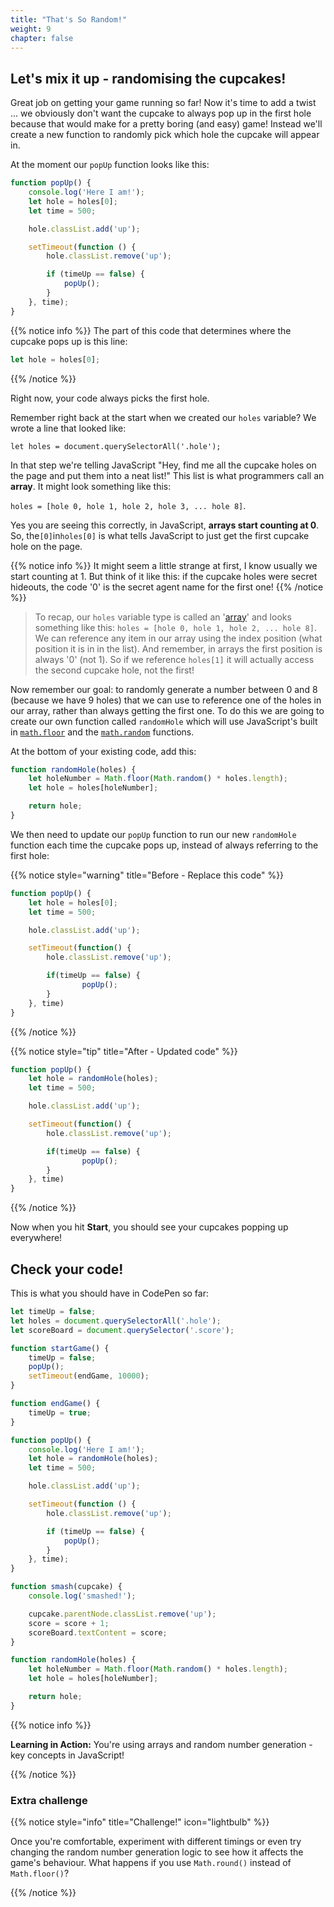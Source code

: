 ```yaml
---
title: "That's So Random!"
weight: 9
chapter: false
---
```


## Let's mix it up - randomising the cupcakes!

Great job on getting your game running so far! Now it's time to add a twist ... we obviously don't want the cupcake to always pop up in the first hole because that would make for a pretty boring (and easy) game! Instead we'll create a new function to randomly pick which hole the cupcake will appear in.

At the moment our `popUp` function looks like this:

```js {title="js"}
function popUp() {
    console.log('Here I am!');
    let hole = holes[0];
    let time = 500;

    hole.classList.add('up');

    setTimeout(function () {
        hole.classList.remove('up');

        if (timeUp == false) {
            popUp();
        }
    }, time);
}
```

{{% notice info %}}
The part of this code that determines where the cupcake pops up is this line:
```js
let hole = holes[0];
```
{{% /notice %}}

Right now, your code always picks the first hole.

Remember right back at the start when we created our `holes` variable? We wrote a line that looked like:

`let holes = document.querySelectorAll('.hole');`

In that step we're telling JavaScript "Hey, find me all the cupcake holes on the page and put them into a neat list!" This list is what programmers call an **array**. It might look something like this: 

`holes = [hole 0, hole 1, hole 2, hole 3, ... hole 8]`.

Yes you are seeing this correctly, in JavaScript, **arrays start counting at 0**. So, the`[0]`in`holes[0]` is what tells JavaScript to just get the first cupcake hole on the page.

{{% notice info %}}
It might seem a little strange at first, I know usually we start counting at 1. But think of it like this: if the cupcake holes were secret hideouts, the code '0' is the secret agent name for the first one!
{{% /notice %}}

> To recap, our `holes` variable type is called an '[array](https://developer.mozilla.org/en-US/docs/Web/JavaScript/Reference/Global_Objects/Array)' and looks something like this: `holes = [hole 0, hole 1, hole 2, ... hole 8]`. We can reference any item in our array using the index position (what position it is in in the list). And remember, in arrays the first position is always '0' (not 1). So if we reference `holes[1]` it will actually access the second cupcake hole, not the first!

Now remember our goal: to randomly generate a number between 0 and 8 (because we have 9 holes) that we can use to reference one of the holes in our array, rather than always getting the first one. To do this we are going to create our own function called `randomHole` which will use JavaScript's built in [`math.floor`](https://developer.mozilla.org/en-US/docs/Web/JavaScript/Reference/Global_Objects/Math/floor) and
the [`math.random`](https://developer.mozilla.org/en-US/docs/Web/JavaScript/Reference/Global_Objects/Math/random) functions.

At the bottom of your existing code, add this:

```js {title="js"}
function randomHole(holes) {
    let holeNumber = Math.floor(Math.random() * holes.length);
    let hole = holes[holeNumber];

    return hole;
}
```

We then need to update our `popUp` function to run our new `randomHole` function each time the cupcake pops up, instead of always referring to the first hole:

{{% notice style="warning" title="Before - Replace this code" %}}
```js
function popUp() {
	let hole = holes[0];
	let time = 500;

	hole.classList.add('up');

	setTimeout(function() {
		hole.classList.remove('up');

		if(timeUp == false) {
				popUp();
		}
	}, time)
}
```

{{% /notice %}}

{{% notice style="tip" title="After - Updated code" %}}
```js
function popUp() {
    let hole = randomHole(holes);
	let time = 500;

	hole.classList.add('up');

	setTimeout(function() {
		hole.classList.remove('up');

		if(timeUp == false) {
				popUp();
		}
	}, time)
}
```
{{% /notice %}}

Now when you hit **Start**, you should see your cupcakes popping up everywhere!

## Check your code!

This is what you should have in CodePen so far:

```js {title="js"}
let timeUp = false;
let holes = document.querySelectorAll('.hole');
let scoreBoard = document.querySelector('.score');

function startGame() {
    timeUp = false;
    popUp();
    setTimeout(endGame, 10000);
}

function endGame() {
    timeUp = true;
}

function popUp() {
    console.log('Here I am!');
    let hole = randomHole(holes);
    let time = 500;

    hole.classList.add('up');

    setTimeout(function () {
        hole.classList.remove('up');

        if (timeUp == false) {
            popUp();
        }
    }, time);
}

function smash(cupcake) {
    console.log('smashed!');

    cupcake.parentNode.classList.remove('up');
    score = score + 1;
    scoreBoard.textContent = score;
}

function randomHole(holes) {
    let holeNumber = Math.floor(Math.random() * holes.length);
    let hole = holes[holeNumber];

    return hole;
}


```
{{% notice info %}}

**Learning in Action:** You're using arrays and random number generation - key concepts in JavaScript!

{{% /notice %}}

### Extra challenge

{{% notice style="info" title="Challenge!" icon="lightbulb" %}}

Once you're comfortable, experiment with different timings or even try changing the random number generation logic to see how it affects the game's behaviour. What happens if you use `Math.round()` instead of `Math.floor()`?

{{% /notice %}}
